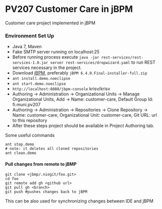 # PV207 Customer Care in jBPM

Customer care project implemented in jBPM

### Environment Set Up
 * Java 7, Maven 
 * Fake SMTP server running on localhost:25
 * Before running process execute `java -jar rest-services/rest-services-1.0.jar server rest-services/dropwizard.yaml` to run REST services necessary in the project.
 * Download [jBPM](http://www.jbpm.org/download/download.html), preferably `jBPM 6.4.0.Final-installer-full.zip`
 * `ant install.demo.noeclipse`
 * `ant start.demo.noeclipse`
 * `http://localhost:8080/jbpm-console` krisv/krisv
 * Authoring -> Administration -> Organizational Units -> Manage Organizational Units, Add -> Name: customer-care, Default Group Id: fi.muni.pv207
 * Authoring -> Administration -> Repositories -> Clone Repository -> Name: customer-care, Organizational Unit: customer-care, Git URL: url to this repository
 * After these steps project should be available in Project Authoring tab.

Some useful commands
```
ant stop.demo
# note: it deletes all cloned repositories
ant clean.demo
```
#### Pull changes from remote to jBMP
```
git clone <jbmp/.niogit/foo.git>
cd foo
git remote add gh <github url>
git pull gh <branch>
git push #pushes changes back to jBPM
```
This can be also used for synchronizing changes between IDE and jBPM
